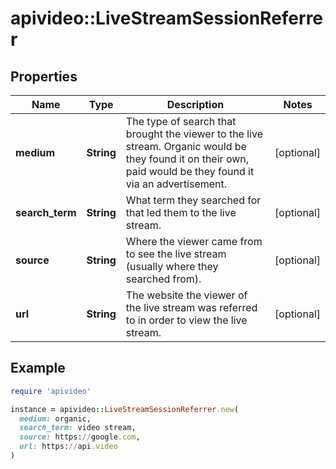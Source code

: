 # apivideo::LiveStreamSessionReferrer

## Properties

| Name | Type | Description | Notes |
| ---- | ---- | ----------- | ----- |
| **medium** | **String** | The type of search that brought the viewer to the live stream. Organic would be they found it on their own, paid would be they found it via an advertisement. | [optional] |
| **search_term** | **String** | What term they searched for that led them to the live stream. | [optional] |
| **source** | **String** | Where the viewer came from to see the live stream (usually where they searched from). | [optional] |
| **url** | **String** | The website the viewer of the live stream was referred to in order to view the live stream. | [optional] |

## Example

```ruby
require 'apivideo'

instance = apivideo::LiveStreamSessionReferrer.new(
  medium: organic,
  search_term: video stream,
  source: https://google.com,
  url: https://api.video
)
```

